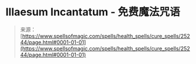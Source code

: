 <!--yml

category: 未分类

date: 2024-06-12 19:11:59

-->

# Illaesum Incantatum - 免费魔法咒语

> 来源：[https://www.spellsofmagic.com/spells/health_spells/cure_spells/25244/page.html#0001-01-01](https://www.spellsofmagic.com/spells/health_spells/cure_spells/25244/page.html#0001-01-01)
